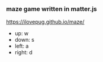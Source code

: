 ### maze game written in matter.js
https://ilovepug.github.io/maze/

- up: w
- down: s
- left: a
- right: d
